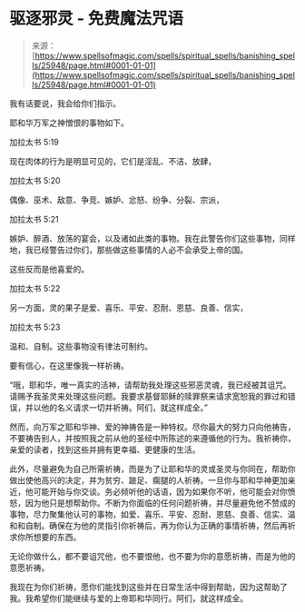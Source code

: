 <!--yml

category: 未分类

date: 2024-06-12 19:13:17

-->

# 驱逐邪灵 - 免费魔法咒语

> 来源：[https://www.spellsofmagic.com/spells/spiritual_spells/banishing_spells/25948/page.html#0001-01-01](https://www.spellsofmagic.com/spells/spiritual_spells/banishing_spells/25948/page.html#0001-01-01)

我有话要说，我会给你们指示。

耶和华万军之神憎恨的事物如下。

加拉太书 5:19

现在肉体的行为是明显可见的，它们是淫乱、不洁、放肆，

加拉太书 5:20

偶像、巫术、敌意、争竞、嫉妒、忿怒、纷争、分裂、宗派，

加拉太书 5:21

嫉妒、醉酒、放荡的宴会，以及诸如此类的事物。我在此警告你们这些事物，同样地，我已经警告过你们，那些做这些事情的人必不会承受上帝的国。

这些反而是他喜爱的。

加拉太书 5:22

另一方面，灵的果子是爱、喜乐、平安、忍耐、恩慈、良善、信实，

加拉太书 5:23

温和、自制。这些事物没有律法可制约。

要有信心，在这里像我一样祈祷。

“哦，耶和华，唯一真实的活神，请帮助我处理这些邪恶灵魂，我已经被其诅咒。请赐予我圣灵来处理这些问题。我要求基督耶稣的赎罪祭来请求宽恕我的罪过和错误，并以他的名义请求一切并祈祷。阿们，就这样成全。”

然而，向万军之耶和华神、爱的神祷告是一种特权。尽你最大的努力只向他祷告，不要祷告别人，并按照我之前从他的圣经中所陈述的来遵循他的行为。我祈祷你，亲爱的读者，找到这些并拥有更幸福、更健康的生活。

此外，尽量避免为自己所需祈祷，而是为了让耶和华的灵或圣灵与你同在，帮助你做出使他高兴的决定，并为贫穷、跛足、瘸腿的人祈祷。一旦你与耶和华神更加亲近，他可能开始与你交谈。务必倾听他的话语，因为如果你不听，他可能会对你愤怒，因为他只是想帮助你。不断为你面临的任何问题祈祷，并尽量避免他不赞成的事物，尽力聚集他认可的事物，如爱、喜乐、平安、忍耐、恩慈、良善、信实、温和和自制。确保在为他的灵指引你祈祷后，再为你认为正确的事情祈祷，然后再祈求你所想要的东西。

无论你做什么，都不要诅咒他，也不要恨他，也不要为你的意愿祈祷，而是为他的意愿祈祷。

我现在为你们祈祷，愿你们能找到这些并在日常生活中得到帮助，因为这帮助了我。我希望你们能继续与爱的上帝耶和华同行。阿们，就这样成全。
